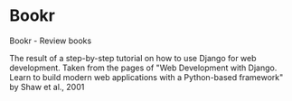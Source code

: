# Bookr
Bookr - Review books

  The result of a step-by-step tutorial on how to use Django for web development. Taken from the pages of "Web Development with Django. Learn to build modern web applications with a Python-based framework" by Shaw et al., 2001 
